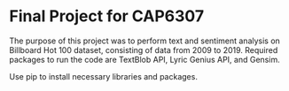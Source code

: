 # Final Project for CAP6307

The purpose of this project was to perform text and sentiment analysis on Billboard Hot 100 dataset, consisting of data from 2009 to 2019. Required packages to run
the code are TextBlob API, Lyric Genius API, and Gensim.

Use pip to install necessary libraries and packages.
